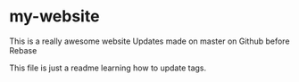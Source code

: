 # my-website

This is a really awesome website
Updates made on master on Github before Rebase

This file is just a readme
learning how to update tags.